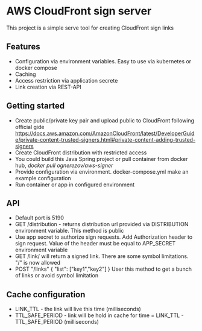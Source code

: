 # AWS CloudFront sign server
This project is a simple serve tool for creating CloudFront sign links

## Features

* Configuration via environment variables. Easy to use via kubernetes or docker compose
* Caching
* Access restriction via application secrete
* Link creation via REST-API

## Getting started

* Create public/private key pair and upload public to CloudFront following official gide https://docs.aws.amazon.com/AmazonCloudFront/latest/DeveloperGuide/private-content-trusted-signers.html#private-content-adding-trusted-signers 
* Create CloudFront distribution with restricted access
* You could build this Java Spring project or pull container from docker hub, *docker pull ognerezov/aws-signer*
* Provide configuration via environment. docker-compose.yml make an example configuration
* Run container or app in configured environment

## API

* Default port is 5190
* GET /distribution - returns distribution url provided via DISTRIBUTION environment variable. This method is public
* Use app secret to authorize sign requests. Add Authorization header to sign request. Value of the header must be equal to APP_SECRET environment variable
* GET /link/<key> will return a signed link. There are some symbol limitations. "/" is now allowed
* POST "/links" {
  "list": ["key1","key2"]
  } User this method to get a bunch of links or avoid symbol limitation 

## Cache configuration

* LINK_TTL - the link will live this time (milliseconds)
* TTL_SAFE_PERIOD - link will be hold in cache for time = LINK_TTL - TTL_SAFE_PERIOD (milliseconds)